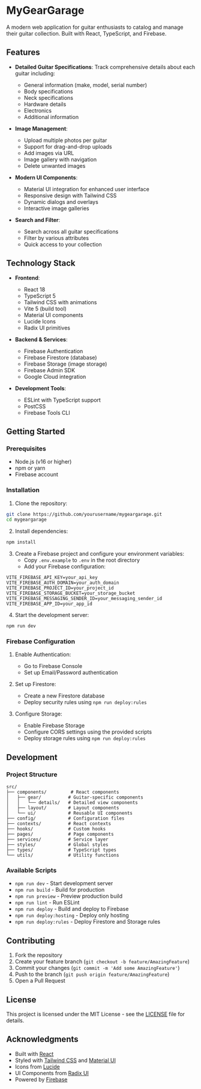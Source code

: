 # MyGearGarage

A modern web application for guitar enthusiasts to catalog and manage their guitar collection. Built with React, TypeScript, and Firebase.

## Features

- **Detailed Guitar Specifications**: Track comprehensive details about each guitar including:
  - General information (make, model, serial number)
  - Body specifications
  - Neck specifications
  - Hardware details
  - Electronics
  - Additional information

- **Image Management**:
  - Upload multiple photos per guitar
  - Support for drag-and-drop uploads
  - Add images via URL
  - Image gallery with navigation
  - Delete unwanted images

- **Modern UI Components**:
  - Material UI integration for enhanced user interface
  - Responsive design with Tailwind CSS
  - Dynamic dialogs and overlays
  - Interactive image galleries

- **Search and Filter**:
  - Search across all guitar specifications
  - Filter by various attributes
  - Quick access to your collection

## Technology Stack

- **Frontend**:
  - React 18
  - TypeScript 5
  - Tailwind CSS with animations
  - Vite 5 (build tool)
  - Material UI components
  - Lucide Icons
  - Radix UI primitives

- **Backend & Services**:
  - Firebase Authentication
  - Firebase Firestore (database)
  - Firebase Storage (image storage)
  - Firebase Admin SDK
  - Google Cloud integration

- **Development Tools**:
  - ESLint with TypeScript support
  - PostCSS
  - Firebase Tools CLI

## Getting Started

### Prerequisites

- Node.js (v16 or higher)
- npm or yarn
- Firebase account

### Installation

1. Clone the repository:
```bash
git clone https://github.com/yourusername/mygeargarage.git
cd mygeargarage
```

2. Install dependencies:
```bash
npm install
```

3. Create a Firebase project and configure your environment variables:
   - Copy `.env.example` to `.env` in the root directory
   - Add your Firebase configuration:
```env
VITE_FIREBASE_API_KEY=your_api_key
VITE_FIREBASE_AUTH_DOMAIN=your_auth_domain
VITE_FIREBASE_PROJECT_ID=your_project_id
VITE_FIREBASE_STORAGE_BUCKET=your_storage_bucket
VITE_FIREBASE_MESSAGING_SENDER_ID=your_messaging_sender_id
VITE_FIREBASE_APP_ID=your_app_id
```

4. Start the development server:
```bash
npm run dev
```

### Firebase Configuration

1. Enable Authentication:
   - Go to Firebase Console
   - Set up Email/Password authentication

2. Set up Firestore:
   - Create a new Firestore database
   - Deploy security rules using `npm run deploy:rules`

3. Configure Storage:
   - Enable Firebase Storage
   - Configure CORS settings using the provided scripts
   - Deploy storage rules using `npm run deploy:rules`

## Development

### Project Structure

```
src/
├── components/         # React components
│   ├── gear/          # Guitar-specific components
│   │   └── details/   # Detailed view components
│   ├── layout/        # Layout components
│   └── ui/            # Reusable UI components
├── config/            # Configuration files
├── contexts/          # React contexts
├── hooks/             # Custom hooks
├── pages/             # Page components
├── services/          # Service layer
├── styles/            # Global styles
├── types/             # TypeScript types
└── utils/             # Utility functions
```

### Available Scripts

- `npm run dev` - Start development server
- `npm run build` - Build for production
- `npm run preview` - Preview production build
- `npm run lint` - Run ESLint
- `npm run deploy` - Build and deploy to Firebase
- `npm run deploy:hosting` - Deploy only hosting
- `npm run deploy:rules` - Deploy Firestore and Storage rules

## Contributing

1. Fork the repository
2. Create your feature branch (`git checkout -b feature/AmazingFeature`)
3. Commit your changes (`git commit -m 'Add some AmazingFeature'`)
4. Push to the branch (`git push origin feature/AmazingFeature`)
5. Open a Pull Request

## License

This project is licensed under the MIT License - see the [LICENSE](LICENSE) file for details.

## Acknowledgments

- Built with [React](https://reactjs.org/)
- Styled with [Tailwind CSS](https://tailwindcss.com/) and [Material UI](https://mui.com/)
- Icons from [Lucide](https://lucide.dev/)
- UI Components from [Radix UI](https://www.radix-ui.com/)
- Powered by [Firebase](https://firebase.google.com/)
